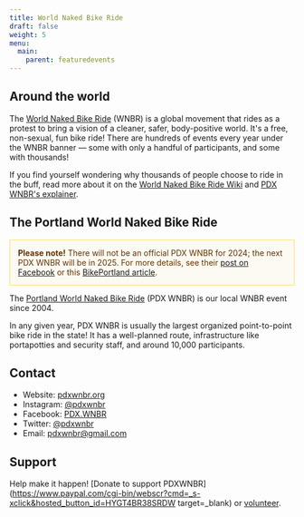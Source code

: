 ```yaml
---
title: World Naked Bike Ride
draft: false
weight: 5
menu:
  main:
    parent: featuredevents
---
```


## Around the world

The [World Naked Bike Ride](http://worldnakedbikeride.org/) (WNBR) is a global movement that rides as a protest to bring a vision of a cleaner, safer, body-positive world. It's a free, non-sexual, fun bike ride! There are hundreds of events every year under the WNBR banner — some with only a handful of participants, and some with thousands! 

If you find yourself wondering why thousands of people choose to ride in the buff, read more about it on the [World Naked Bike Ride Wiki](http://wiki.worldnakedbikeride.org/index.php?title=About) and [PDX WNBR's explainer](https://pdxwnbr.org/why/). 


## The Portland World Naked Bike Ride

<p style="padding: 1em; color: #663300; border: 1px solid #FFDD66; background: #FCFAF2;">
<strong>Please note!</strong> There will not be an official PDX WNBR for 2024; the next PDX WNBR will be in 2025. For more details, see their <a href="https://www.facebook.com/PDX.WNBR/posts/pfbid0qACksHrTkYkNC3iQBWFKdsXxCKVgHh9jZuzMH3NAADNXJ7kZ2SSWEd7XzU7Mnrdtl">post on Facebook</a> or this <a href="https://bikeportland.org/2024/06/12/portlands-world-naked-bike-ride-will-take-the-year-off-387451">BikePortland article</a>.</p>

The [Portland World Naked Bike Ride](https://pdxwnbr.org) (PDX WNBR) is our local WNBR event since 2004. 

In any given year, PDX WNBR is usually the largest organized point-to-point bike ride in the state! It has a well-planned route, infrastructure like portapotties and security staff, and around 10,000 participants. 


## Contact

* Website: [pdxwnbr.org](https://pdxwnbr.org)
* Instagram: [@pdxwnbr](https://www.instagram.com/pdxwnbr/)
* Facebook: [PDX.WNBR](https://www.facebook.com/PDX.WNBR)
* Twitter: [@pdxwnbr](https://twitter.com/pdxwnbr)
* Email: [pdxwnbr@gmail.com](mailto:pdxwnbr@gmail.com)

## Support

Help make it happen! [Donate to support PDXWNBR](https://www.paypal.com/cgi-bin/webscr?cmd=_s-xclick&hosted_button_id=HYGT4BR38SRDW target=_blank) or [volunteer](https://pdxwnbr.org/volunteer/).

